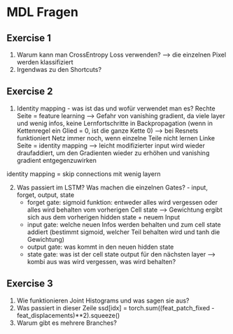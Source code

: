 # MDL Fragen

## Exercise 1
1. Warum kann man CrossEntropy Loss verwenden? --> die einzelnen Pixel werden klassifiziert
2. Irgendwas zu den Shortcuts?

## Exercise 2
1. Identity mapping - was ist das und wofür verwendet man es?
    Rechte Seite = feature learning --> Gefahr von vanishing gradient, da viele layer und wenig infos, keine Lernfortschritte in Backpropagation (wenn in Kettenregel ein Glied = 0, ist die ganze Kette 0)
    --> bei Resnets funktioniert Netz immer noch, wenn einzelne Teile nicht lernen
    Linke Seite = identity mapping --> leicht modifizierter input wird wieder draufaddiert, um den Gradienten wieder zu erhöhen und vanishing gradient entgegenzuwirken

identity mapping = skip connections mit wenig layern

2. Was passiert im LSTM? Was machen die einzelnen Gates? - input, forget, output, state
    - forget gate: sigmoid funktion: entweder alles wird vergessen oder alles wird behalten vom vorherigen Cell state --> Gewichtung ergibt sich aus dem vorherigen hidden state + neuem Input
    - input gate: welche neuen Infos werden behalten und zum cell state addiert (bestimmt sigmoid, welcher Teil behalten wird und tanh die Gewichtung)
    - output gate: was kommt in den neuen hidden state
    - state gate: was ist der cell state output für den nächsten layer --> kombi aus was wird vergessen, was wird behalten?

## Exercise 3
1. Wie funktionieren Joint Histograms und was sagen sie aus?
2. Was passiert in dieser Zeile 
ssd[idx] = torch.sum((feat_patch_fixed - feat_displacements)**2).squeeze() 
3. Warum gibt es mehrere Branches? 
